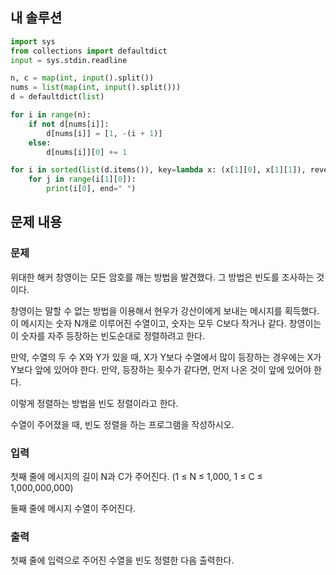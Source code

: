 ## 내 솔루션
```python
import sys
from collections import defaultdict
input = sys.stdin.readline

n, c = map(int, input().split())
nums = list(map(int, input().split()))
d = defaultdict(list)

for i in range(n):
    if not d[nums[i]]:
        d[nums[i]] = [1, -(i + 1)]
    else:
        d[nums[i]][0] += 1

for i in sorted(list(d.items()), key=lambda x: (x[1][0], x[1][1]), reverse=True):
    for j in range(i[1][0]):
        print(i[0], end=" ")
```

## 문제 내용
### 문제
위대한 해커 창영이는 모든 암호를 깨는 방법을 발견했다. 그 방법은 빈도를 조사하는 것이다.

창영이는 말할 수 없는 방법을 이용해서 현우가 강산이에게 보내는 메시지를 획득했다. 이 메시지는 숫자 N개로 이루어진 수열이고, 숫자는 모두 C보다 작거나 같다. 창영이는 이 숫자를 자주 등장하는 빈도순대로 정렬하려고 한다.

만약, 수열의 두 수 X와 Y가 있을 때, X가 Y보다 수열에서 많이 등장하는 경우에는 X가 Y보다 앞에 있어야 한다. 만약, 등장하는 횟수가 같다면, 먼저 나온 것이 앞에 있어야 한다.

이렇게 정렬하는 방법을 빈도 정렬이라고 한다.

수열이 주어졌을 때, 빈도 정렬을 하는 프로그램을 작성하시오.

### 입력
첫째 줄에 메시지의 길이 N과 C가 주어진다. (1 ≤ N ≤ 1,000, 1 ≤ C ≤ 1,000,000,000)

둘째 줄에 메시지 수열이 주어진다.

### 출력
첫째 줄에 입력으로 주어진 수열을 빈도 정렬한 다음 출력한다.